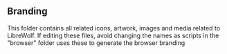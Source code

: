 ## Branding

This folder contains all related icons, artwork, images and media related to LibreWolf. 
If editing these files, avoid changing the names as scripts in the "browser" folder uses these to generate the browser branding
